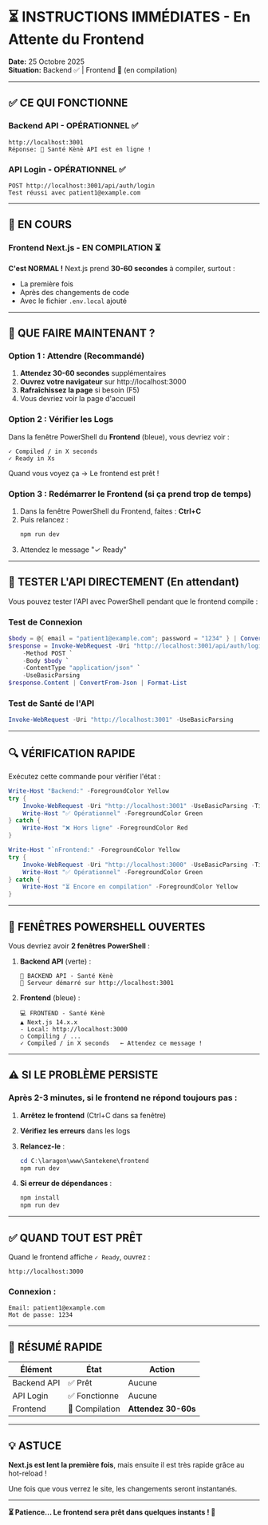 # ⏳ INSTRUCTIONS IMMÉDIATES - En Attente du Frontend

**Date:** 25 Octobre 2025  
**Situation:** Backend ✅ | Frontend 🔄 (en compilation)

---

## ✅ CE QUI FONCTIONNE

### Backend API - **OPÉRATIONNEL** ✅
```
http://localhost:3001
Réponse: 🌿 Santé Kènè API est en ligne !
```

### API Login - **OPÉRATIONNEL** ✅
```
POST http://localhost:3001/api/auth/login
Test réussi avec patient1@example.com
```

---

## 🔄 EN COURS

### Frontend Next.js - **EN COMPILATION** ⏳

**C'est NORMAL !** Next.js prend **30-60 secondes** à compiler, surtout :
- La première fois
- Après des changements de code
- Avec le fichier `.env.local` ajouté

---

## 🎯 QUE FAIRE MAINTENANT ?

### Option 1 : **Attendre (Recommandé)**

1. **Attendez 30-60 secondes** supplémentaires
2. **Ouvrez votre navigateur** sur http://localhost:3000
3. **Rafraîchissez la page** si besoin (F5)
4. Vous devriez voir la page d'accueil

### Option 2 : **Vérifier les Logs**

Dans la fenêtre PowerShell du **Frontend** (bleue), vous devriez voir :
```
✓ Compiled / in X seconds
✓ Ready in Xs
```

Quand vous voyez ça → Le frontend est prêt !

### Option 3 : **Redémarrer le Frontend** (si ça prend trop de temps)

1. Dans la fenêtre PowerShell du Frontend, faites : **Ctrl+C**
2. Puis relancez :
   ```powershell
   npm run dev
   ```
3. Attendez le message "✓ Ready"

---

## 🧪 TESTER L'API DIRECTEMENT (En attendant)

Vous pouvez tester l'API avec PowerShell pendant que le frontend compile :

### Test de Connexion
```powershell
$body = @{ email = "patient1@example.com"; password = "1234" } | ConvertTo-Json
$response = Invoke-WebRequest -Uri "http://localhost:3001/api/auth/login" `
    -Method POST `
    -Body $body `
    -ContentType "application/json" `
    -UseBasicParsing
$response.Content | ConvertFrom-Json | Format-List
```

### Test de Santé de l'API
```powershell
Invoke-WebRequest -Uri "http://localhost:3001" -UseBasicParsing
```

---

## 🔍 VÉRIFICATION RAPIDE

Exécutez cette commande pour vérifier l'état :

```powershell
Write-Host "Backend:" -ForegroundColor Yellow
try { 
    Invoke-WebRequest -Uri "http://localhost:3001" -UseBasicParsing -TimeoutSec 3
    Write-Host "✅ Opérationnel" -ForegroundColor Green
} catch { 
    Write-Host "❌ Hors ligne" -ForegroundColor Red
}

Write-Host "`nFrontend:" -ForegroundColor Yellow
try { 
    Invoke-WebRequest -Uri "http://localhost:3000" -UseBasicParsing -TimeoutSec 3
    Write-Host "✅ Opérationnel" -ForegroundColor Green
} catch { 
    Write-Host "⏳ Encore en compilation" -ForegroundColor Yellow
}
```

---

## 📝 FENÊTRES POWERSHELL OUVERTES

Vous devriez avoir **2 fenêtres PowerShell** :

1. **Backend API** (verte) :
   ```
   🚀 BACKEND API - Santé Kènè
   🚀 Serveur démarré sur http://localhost:3001
   ```

2. **Frontend** (bleue) :
   ```
   💻 FRONTEND - Santé Kènè
   ▲ Next.js 14.x.x
   - Local: http://localhost:3000
   ○ Compiling / ...
   ✓ Compiled / in X seconds   ← Attendez ce message !
   ```

---

## ⚠️ SI LE PROBLÈME PERSISTE

### Après 2-3 minutes, si le frontend ne répond toujours pas :

1. **Arrêtez le frontend** (Ctrl+C dans sa fenêtre)

2. **Vérifiez les erreurs** dans les logs

3. **Relancez-le** :
   ```powershell
   cd C:\laragon\www\Santekene\frontend
   npm run dev
   ```

4. **Si erreur de dépendances** :
   ```powershell
   npm install
   npm run dev
   ```

---

## ✅ QUAND TOUT EST PRÊT

Quand le frontend affiche `✓ Ready`, ouvrez :

```
http://localhost:3000
```

### Connexion :
```
Email: patient1@example.com
Mot de passe: 1234
```

---

## 🎯 RÉSUMÉ RAPIDE

| Élément | État | Action |
|---------|------|--------|
| Backend API | ✅ Prêt | Aucune |
| API Login | ✅ Fonctionne | Aucune |
| Frontend | 🔄 Compilation | **Attendez 30-60s** |

---

## 💡 ASTUCE

**Next.js est lent la première fois**, mais ensuite il est très rapide grâce au hot-reload !

Une fois que vous verrez le site, les changements seront instantanés.

---

**⏳ Patience... Le frontend sera prêt dans quelques instants ! 🌿**

